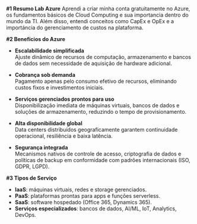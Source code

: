 **#1 Resumo Lab Azure** 
Aprendi a criar minha conta gratuitamente no Azure, os fundamentos básicos de Cloud Computing e sua importancia dentro do mundo da TI. Além disso, entendi conceitos como CapEx e OpEx e a importáncia do gerenciamento de custos na plataforma.

**#2 Benefícios do Azure**

- **Escalabilidade simplificada**  
  Ajuste dinâmico de recursos de computação, armazenamento e bancos de dados sem necessidade de aquisição de hardware adicional.

- **Cobrança sob demanda**  
  Pagamento apenas pelo consumo efetivo de recursos, eliminando custos fixos e investimentos iniciais.

- **Serviços gerenciados prontos para uso**  
  Disponibilização imediata de máquinas virtuais, bancos de dados e soluções de armazenamento, reduzindo o tempo de provisionamento.

- **Alta disponibilidade global**  
  Data centers distribuídos geograficamente garantem continuidade operacional, resiliência e baixa latência.

- **Segurança integrada**  
  Mecanismos nativos de controle de acesso, criptografia de dados e políticas de backup em conformidade com padrões internacionais (ISO, GDPR, LGPD).  

**#3 Tipos de Serviço**
- **IaaS**: máquinas virtuais, redes e storage gerenciados.  
- **PaaS**: plataformas prontas para apps e funções serverless.  
- **SaaS**: software hospedado (Office 365, Dynamics 365).  
- **Serviços especializados**: bancos de dados, AI/ML, IoT, Analytics, DevOps.  
